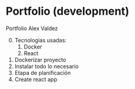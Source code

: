 # Portfolio (development)

Portfolio Alex Valdez 

0. Tecnologias usadas: 
    1. Docker
    2. React
1. Dockerizar proyecto
2. Instalar todo lo necesario
3. Etapa de planificación
4. Create react app